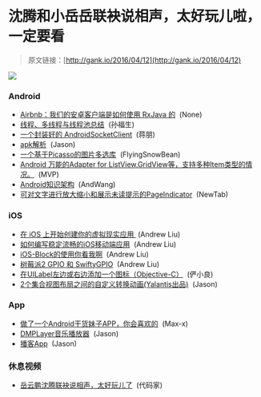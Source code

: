 # 沈腾和小岳岳联袂说相声，太好玩儿啦，一定要看

> 原文链接：[http://gank.io/2016/04/12](http://gank.io/2016/04/12)

![](http://ww4.sinaimg.cn/large/7a8aed7bjw1f2tpr3im0mj20f00l6q4o.jpg)

### Android

* [Airbnb：我们的安卓客户端是如何使用 RxJava 的](https://realm.io/cn/news/kau-felipe-lima-adopting-rxjava-airbnb-android/) &nbsp;(None)
* [线程、多线程与线程池总结](http://www.jianshu.com/p/b8197dd2934c) &nbsp;(孙福生)
* [一个封装好的 AndroidSocketClient](https://github.com/vilyever/AndroidSocketClient) &nbsp;(蒋朋)
* [apk解析](https://github.com/jaredrummler/APKParser) &nbsp;(Jason)
* [一个基于Picasso的图片多选库](https://github.com/wuapnjie/PoiPhoto) &nbsp;(FlyingSnowBean)
* [Android 万能的Adapter for ListView,GridView等，支持多种Item类型的情况。](https://github.com/hongyangAndroid/baseAdapter) &nbsp;(MVP)
* [Android知识架构](http://lib.csdn.net/base/15/structure) &nbsp;(AndWang)
* [可对文字进行放大缩小和展示未读提示的PageIndicator](https://github.com/jiang111/ScalingIndicator) &nbsp;(NewTab)

### iOS

* [在 iOS 上开始创建你的虚拟现实应用&nbsp;](https://www.tuccuay.com/2016/03/cardboard-ios-sdk-getting-started/?hmsr=toutiao.io&amp;utm_medium=toutiao.io&amp;utm_source=toutiao.io) (Andrew Liu)
* [如何编写稳定流畅的iOS移动端应用](http://www.jianshu.com/p/f4adce56166f?utm_campaign=hugo&amp;utm_medium=reader_share&amp;utm_content=note) &nbsp;(Andrew Liu)
* [iOS-Block的使用你看我啊](http://www.strongx.cn/?p=49) &nbsp;(Andrew Liu)
* [树莓派2 GPIO 和 SwiftyGPIO](http://swift.gg/2016/04/01/raspberry-pi-2-gpio-with-swiftygpio/) &nbsp;(Andrew Liu)
* [在UILabel左边或右边添加一个图标（Objective-C）](https://github.com/angelen10/ZLIconLabel) &nbsp;(俨小良)
* [2个集合视图布局之间的自定义转换动画(Yalantis出品)](https://github.com/Yalantis/DisplaySwitcher) &nbsp;(Jason)

### App

* [做了一个Android干货妹子APP，你会喜欢的](https://github.com/dalingge/GankGirl) &nbsp;(Max-x)
* [DMPLayer音乐播放器](https://github.com/dibakarece/DMPlayer) &nbsp;(Jason)
* [播客App](https://github.com/AntennaPod/AntennaPod) &nbsp;(Jason)

### 休息视频

* [岳云鹏沈腾联袂说相声，太好玩儿了](http://v.youku.com/v_show/id_XMTUzMDUxNTg2NA==.html?from=s1.8-1-1.2) &nbsp;(代码家)

